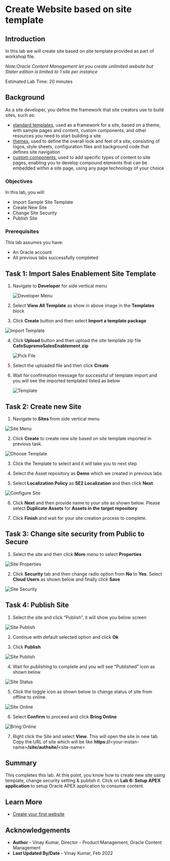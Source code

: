 # Create Website based on site template

## Introduction

In this lab we will create site based on site template provided as part of workshop file.

*Note:Oracle Content Management let you create unlimited website but Stater edition is limited to 1 site per instance*

Estimated Lab Time: 20 minutes

## Background

As a site developer, you define the framework that site creators use to build sites, such as:
* [standard templates](https://docs.oracle.com/en/cloud/paas/content-cloud/creating-experiences/understand-templates.html#GUID-0BA49046-671B-4DE0-8D64-ADBFECB2EC76), used as a framework for a site, based on a theme, with sample pages and content, custom components, and other resources you need to start building a site
* [themes](https://docs.oracle.com/en/cloud/paas/content-cloud/creating-experiences/understand-themes.html), used to define the overall look and feel of a site, consisting of logos, style sheets, configuration files and background code that defines site navigation
* [custom components](https://docs.oracle.com/en/cloud/paas/content-cloud/creating-experiences/manage-custom-components-and-layouts1.html#GUID-15CB1AE6-E45C-4BD7-AE4E-41F94AFA550F), used to add specific types of content to site pages, enabling you to develop compound elements that can be embedded within a site page, using any page technology of your choice

### Objectives

In this lab, you will:
* Import Sample Site Template
* Create New Site
* Change Site Security
* Publish Site

### Prerequisites

This lab assumes you have:
* An Oracle account
* All previous labs successfully completed


## Task 1: Import Sales Enablement Site Template

1.	Navigate to **Developer** for side vertical menu

	![Developer Menu](images/developer-menu.png)

2.	Select **View All Template** as show in above image in the **Templates** block

3.	Click **Create** button and then select **Import a template package**

  ![Import Template](images/import-template.png)

4.	Click **Upload** button and then upload the site template zip file **CafeSupremoSalesEnablement.zip**
  
    ![Pick File](images/pick-template.png)

5.	Select the uploaded file and then click **Create**

6.	Wait for confirmation message for successful of template import and you will see the imported templated listed as below
  
    ![Template](images/template-status.png)

## Task 2: Create new Site

1.	Navigate to **Sites** from side vertical menu

  ![Site Menu](./images/site-menu.png)

2.	Click **Create** to create new site based on site template imported in previous task.

  ![Choose Template](./images/choose-template.png)

3.	Click the Template to select and it will take you to next step

4.	Select the Asset repository as **Demo** which we created in previous labs

5.	Select **Localization Policy** as **SE2 Localization** and then click **Next**

  ![Configure Site](./images/configure-site.png)

6.	Click **Next** and then provide name to your site as shown below. Please select **Duplicate Assets** for **Assets in the target repository**

7.	Click **Finish** and wait for your site creation process to complete.	


## Task 3: Change site security from Public to Secure

1.	Select the site and then click **More** menu to select **Properties**

  ![Site Properties](./images/select-site.png)

2.	Click **Security** tab and then change radio option from **No** to **Yes**. Select **Cloud Users** as shown below and finally click **Save**

  ![Site Security](./images/site-security.png)


## Task 4: Publish Site

1.	Select the site and click “Publish”, it will show you below screen

  ![Site Publish](./images/publish-site.png)

2.	Continue with default selected option and click **Ok**

3.	Click **Publish**

  ![Site Publish](./images/publish-items.png)

4.	Wait for publishing to complete and you will see “Published” icon as shown below

  ![Site Status](./images/site-status.png)

5.	Click the toggle icon as shown below to change status of site from offline to online.

  ![Site Online](./images/site-online.png)

6.	Select **Confirm** to proceed and click **Bring Online**

  ![Bring Online](./images/online-confirm.png)

7.	Right click the Site and select **View**. This will open the site in new tab. Copy the URL of site which will be like **https://**\<your-instan-name>**/site/authsite/**\<site-name>

## Summary

This completes this lab. At this point, you know how to create new site using template, change security setting & publish it. Click on **Lab 6: Setup APEX application** to setup Oracle APEX application to consume content.

## Learn More

* [Create your first website](https://docs.oracle.com/en/cloud/paas/content-cloud/creating-experiences/create-your-first-website1.html)

## Acknowledgements
* **Author** - Vinay Kumar, Director - Product Management, Oracle Content Management
* **Last Updated By/Date** - Vinay Kumar, Feb 2022
